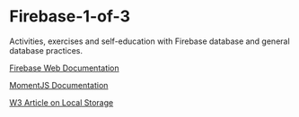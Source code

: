 # Firebase-1-of-3

Activities, exercises and self-education with Firebase database and general database practices.

[Firebase Web Documentation](https://firebase.google.com/docs/web/setup)

[MomentJS Documentation](http://momentjs.com/)

[W3 Article on Local Storage](https://www.w3schools.com/html/html5_webstorage.asp)
